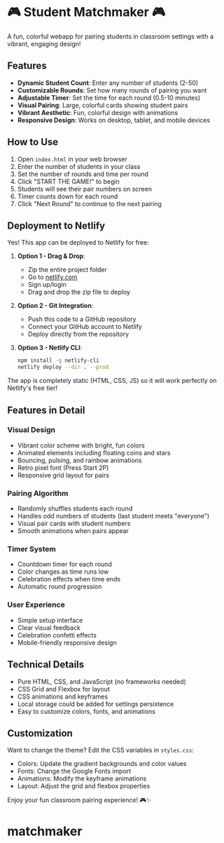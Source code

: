 # 🎮 Student Matchmaker 🎮

A fun, colorful webapp for pairing students in classroom settings with a vibrant, engaging design!

## Features

- **Dynamic Student Count**: Enter any number of students (2-50)
- **Customizable Rounds**: Set how many rounds of pairing you want
- **Adjustable Timer**: Set the time for each round (0.5-10 minutes)
- **Visual Pairing**: Large, colorful cards showing student pairs
- **Vibrant Aesthetic**: Fun, colorful design with animations
- **Responsive Design**: Works on desktop, tablet, and mobile devices

## How to Use

1. Open `index.html` in your web browser
2. Enter the number of students in your class
3. Set the number of rounds and time per round
4. Click "START THE GAME!" to begin
5. Students will see their pair numbers on screen
6. Timer counts down for each round
7. Click "Next Round" to continue to the next pairing

## Deployment to Netlify

Yes! This app can be deployed to Netlify for free:

1. **Option 1 - Drag & Drop**:
   - Zip the entire project folder
   - Go to [netlify.com](https://netlify.com)
   - Sign up/login
   - Drag and drop the zip file to deploy

2. **Option 2 - Git Integration**:
   - Push this code to a GitHub repository
   - Connect your GitHub account to Netlify
   - Deploy directly from the repository

3. **Option 3 - Netlify CLI**:
   ```bash
   npm install -g netlify-cli
   netlify deploy --dir . --prod
   ```

The app is completely static (HTML, CSS, JS) so it will work perfectly on Netlify's free tier!

## Features in Detail

### Visual Design
- Vibrant color scheme with bright, fun colors
- Animated elements including floating coins and stars
- Bouncing, pulsing, and rainbow animations
- Retro pixel font (Press Start 2P)
- Responsive grid layout for pairs

### Pairing Algorithm
- Randomly shuffles students each round
- Handles odd numbers of students (last student meets "everyone")
- Visual pair cards with student numbers
- Smooth animations when pairs appear

### Timer System
- Countdown timer for each round
- Color changes as time runs low
- Celebration effects when time ends
- Automatic round progression

### User Experience
- Simple setup interface
- Clear visual feedback
- Celebration confetti effects
- Mobile-friendly responsive design

## Technical Details

- Pure HTML, CSS, and JavaScript (no frameworks needed)
- CSS Grid and Flexbox for layout
- CSS animations and keyframes
- Local storage could be added for settings persistence
- Easy to customize colors, fonts, and animations

## Customization

Want to change the theme? Edit the CSS variables in `styles.css`:
- Colors: Update the gradient backgrounds and color values
- Fonts: Change the Google Fonts import
- Animations: Modify the keyframe animations
- Layout: Adjust the grid and flexbox properties

Enjoy your fun classroom pairing experience! 🎮✨
# matchmaker
